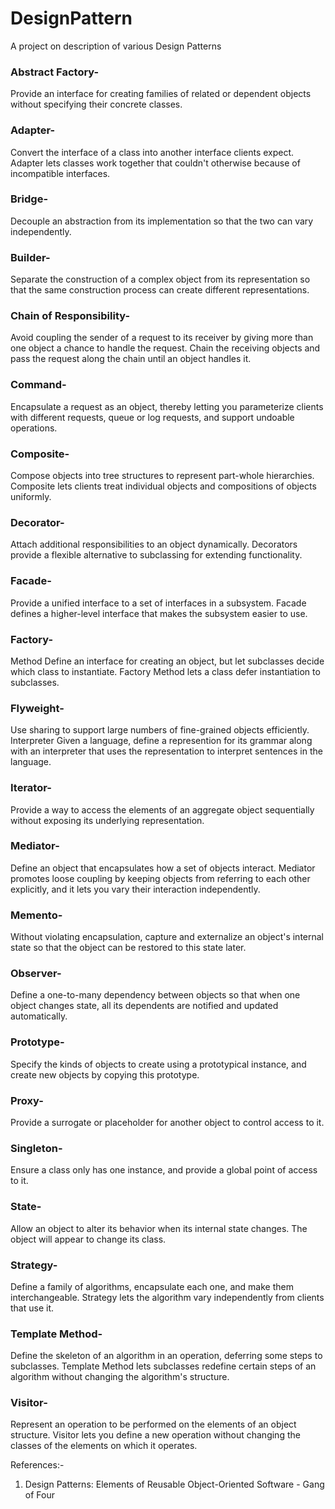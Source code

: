 # DesignPattern
A project on description of various Design Patterns

### Abstract Factory-
Provide an interface for creating families of related or dependent objects without specifying their concrete classes. 
### Adapter-
Convert the interface of a class into another interface clients expect. Adapter lets classes work together that couldn't otherwise because of incompatible interfaces.
### Bridge-
Decouple an abstraction from its implementation so that the two can vary independently.
### Builder-
Separate the construction of a complex object from its representation so that the same construction process can create different representations.
### Chain of Responsibility-
Avoid coupling the sender of a request to its receiver by giving more than one object a chance to handle the request. Chain the receiving objects and pass the request along the chain until an object handles it.
### Command-
Encapsulate a request as an object, thereby letting you parameterize clients with different requests, queue or log requests, and support undoable operations.
### Composite-
Compose objects into tree structures to represent part-whole hierarchies. Composite lets clients treat individual objects and compositions of objects uniformly. 
### Decorator-
Attach additional responsibilities to an object dynamically. Decorators provide a flexible alternative to subclassing for extending functionality.
### Facade-
Provide a unified interface to a set of interfaces in a subsystem. Facade defines a higher-level interface that makes the subsystem easier to use.
### Factory-
Method Define an interface for creating an object, but let subclasses decide which class to instantiate. Factory Method lets a class defer instantiation to subclasses.
### Flyweight-
Use sharing to support large numbers of fine-grained objects efficiently. Interpreter Given a language, define a represention for its grammar along with an interpreter that uses the representation to interpret sentences in the language.
### Iterator-
 Provide a way to access the elements of an aggregate object sequentially without exposing its underlying representation.
### Mediator-
 Define an object that encapsulates how a set of objects interact. Mediator promotes loose coupling by keeping objects from referring to each other explicitly, and it lets you vary their interaction independently.
### Memento-
Without violating encapsulation, capture and externalize an object's internal state so that the object can be restored to this state later.
### Observer-
Define a one-to-many dependency between objects so that when one object changes state, all its dependents are notified and updated automatically.
### Prototype-
Specify the kinds of objects to create using a prototypical instance, and create new objects by copying this prototype.
### Proxy-
Provide a surrogate or placeholder for another object to control access to it.
### Singleton-
Ensure a class only has one instance, and provide a global point of access to it.
### State-
Allow an object to alter its behavior when its internal state changes. The object will appear to change its class.
### Strategy-
Define a family of algorithms, encapsulate each one, and make them interchangeable. Strategy lets the algorithm vary independently from clients that use it.
### Template Method-
Define the skeleton of an algorithm in an operation, deferring some steps to subclasses. Template Method lets subclasses redefine certain steps of an algorithm without changing the algorithm's structure.
### Visitor-
Represent an operation to be performed on the elements of an object structure. Visitor lets you define a new operation without changing the classes of the elements on which it operates.

References:-
1) Design Patterns: Elements of Reusable Object-Oriented Software - Gang of Four
